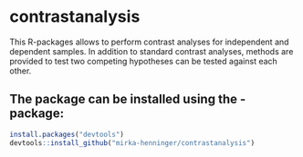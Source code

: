 
<!-- README.md is generated from README.Rmd. Please edit that file -->
contrastanalysis
================

This R-packages allows to perform contrast analyses for independent and dependent samples. In addition to standard contrast analyses, methods are provided to test two competing hypotheses can be tested against each other.

The package can be installed using the <devtools>-package:
----------------------------------------------------------

``` r
install.packages("devtools")
devtools::install_github("mirka-henninger/contrastanalysis")
```

<!-- This repository contains the data and code for our paper:

> Authors, (YYYY). _Contrast analyses for independent and dependent samples, as well as tests for competing hypotheses_. Name of journal/book <https://doi.org/xxx/xxx>

Our pre-print is online here:

> Authors, (YYYY). _Contrast analyses for independent and dependent samples, as well as tests for competing hypotheses_. Name of journal/book, Accessed 24 Oct 2019. Online at <https://doi.org/xxx/xxx> 


### How to cite

Please cite this compendium as:

> Authors, (2019). _Compendium of R code and data for Contrast analyses for independent and dependent samples, as well as tests for competing hypotheses_. Accessed 24 Oct 2019. Online at <https://doi.org/xxx/xxx>

### How to download or install

You can download the compendium as a zip from from this URL: </archive/master.zip>

Or you can install this compendium as an R package, contrastanalysis, from GitHub with:
### Licenses

**Text and figures :**  [CC-BY-4.0](http://creativecommons.org/licenses/by/4.0/)

**Code :** See the [DESCRIPTION](DESCRIPTION) file

**Data :** [CC-0](http://creativecommons.org/publicdomain/zero/1.0/) attribution requested in reuse

### Contributions

We welcome contributions from everyone. Before you get started, please see our [contributor guidelines](CONTRIBUTING.md). Please note that this project is released with a [Contributor Code of Conduct](CONDUCT.md). By participating in this project you agree to abide by its terms.-->
